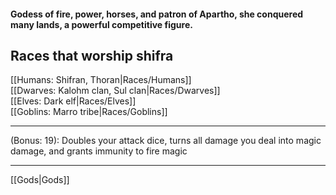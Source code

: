 #### Godess of fire, power, horses, and patron of Apartho, she conquered many lands, a powerful competitive figure.  

## Races that worship shifra  
[[Humans: Shifran, Thoran|Races/Humans]]  
[[Dwarves: Kalohm clan, Sul clan|Races/Dwarves]]  
[[Elves: Dark elf|Races/Elves]]  
[[Goblins:  Marro tribe|Races/Goblins]]

---

(Bonus: 19): Doubles your attack dice, turns all damage you deal into magic damage, and grants immunity to fire magic

---

[[Gods|Gods]]

